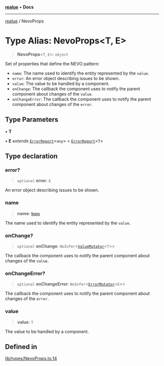 [**realue**](../README.md) • **Docs**

***

[realue](../README.md) / NevoProps

# Type Alias: NevoProps\<T, E\>

> **NevoProps**\<`T`, `E`\>: `object`

Set of properties that define the NEVO pattern:
- `name`: The name used to identify the entity represented by the `value`.
- `error`: An error object describing issues to be shown.
- `value`: The value to be handled by a component.
- `onChange`: The callback the component uses to notify the parent component about changes of the `value`.
- `onChangeError`: The callback the component uses to notify the parent component about changes of the `error`.

## Type Parameters

• **T**

• **E** *extends* [`ErrorReport`](ErrorReport.md)\<`any`\> = [`ErrorReport`](ErrorReport.md)\<`T`\>

## Type declaration

### error?

> `optional` **error**: `E`

An error object describing issues to be shown.

### name

> **name**: [`Name`](Name.md)

The name used to identify the entity represented by the `value`.

### onChange?

> `optional` **onChange**: `NoInfer`\<[`ValueMutator`](ValueMutator.md)\<`T`\>\>

The callback the component uses to notify the parent component about changes of the `value`.

### onChangeError?

> `optional` **onChangeError**: `NoInfer`\<[`ErrorMutator`](ErrorMutator.md)\<`E`\>\>

The callback the component uses to notify the parent component about changes of the `error`.

### value

> **value**: `T`

The value to be handled by a component.

## Defined in

[lib/types/NevoProps.ts:14](https://github.com/nevoland/realue/blob/4e20bc322d155f810c06416a8a99a0b7b6c6ba28/lib/types/NevoProps.ts#L14)

